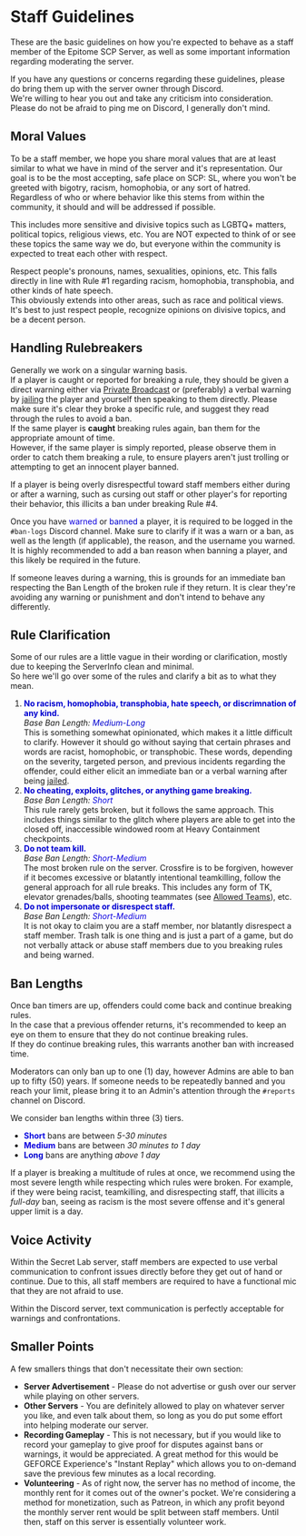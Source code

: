 # Staff Guidelines
These are the basic guidelines on how you're expected to behave as a staff member of the Epitome SCP Server, as well as some important information regarding moderating the server.

If you have any questions or concerns regarding these guidelines, please do bring them up with the server owner through Discord.<br>
We're willing to hear you out and take any criticism into consideration. Please do not be afraid to ping me on Discord, I generally don't mind.


## Moral Values
To be a staff member, we hope you share moral values that are at least similar to what we have in mind of the server and it's representation. Our goal is to be the most accepting, safe place on SCP: SL, where you won't be greeted with bigotry, racism, homophobia, or any sort of hatred.<br>
Regardless of who or where behavior like this stems from within the community, it should and will be addressed if possible.

This includes more sensitive and divisive topics such as LGBTQ+ matters, political topics, religious views, etc. You are NOT expected to think of or see these topics the same way we do, but everyone within the community is expected to treat each other with respect.

Respect people's pronouns, names, sexualities, opinions, etc. This falls directly in line with Rule #1 regarding racism, homophobia, transphobia, and other kinds of hate speech.<br>
This obviously extends into other areas, such as race and political views. It's best to just respect people, recognize opinions on divisive topics, and be a decent person.

## Handling Rulebreakers
Generally we work on a singular warning basis.<br>
If a player is caught or reported for breaking a rule, they should be given a direct warning either via [Private Broadcast](/staff-resources?id=broadcasting-messages) or (preferably) a verbal warning by [jailing](/staff-resources?id=jailing-players) the player and yourself then speaking to them directly. Please make sure it's clear they broke a specific rule, and suggest they read through the rules to avoid a ban.<br>
If the same player is **caught** breaking rules again, ban them for the appropriate amount of time.<br>
However, if the same player is simply reported, please observe them in order to catch them breaking a rule, to ensure players aren't just trolling or attempting to get an innocent player banned.

If a player is being overly disrespectful toward staff members either during or after a warning, such as cursing out staff or other player's for reporting their behavior, this illicits a ban under breaking Rule #4.

Once you have <font color={{col-orange}}>warned</font> or <font color={{col-red}}>banned</font> a player, it is required to be logged in the `#ban-logs` Discord channel. Make sure to clarify if it was a warn or a ban, as well as the length (if applicable), the reason, and the username you warned. It is highly recommended to add a ban reason when banning a player, and this likely be required in the future.

If someone leaves during a warning, this is grounds for an immediate ban respecting the Ban Length of the broken rule if they return. It is clear they're avoiding any warning or punishment and don't intend to behave any differently.

## Rule Clarification
Some of our rules are a little vague in their wording or clarification, mostly due to keeping the ServerInfo clean and minimal.<br>
So here we'll go over some of the rules and clarify a bit as to what they mean.
1. **<font color={{col-red}}>No racism, homophobia, transphobia, hate speech, or discrimnation of any kind.</font>**<br>
   *Base Ban Length: <font color={{col-red}}>Medium-Long</font>*<br>
   This is something somewhat opinionated, which makes it a little difficult to clarify. However it should go without saying that certain phrases and words are racist, homophobic, or transphobic. These words, depending on the severity, targeted person, and previous incidents regarding the offender, could either elicit an immediate ban or a verbal warning after being [jailed](#).
2. **<font color={{col-red}}>No cheating, exploits, glitches, or anything game breaking.</font>**<br>
   *Base Ban Length: <font color={{col-blue}}>Short</font>*<br>
   This rule rarely gets broken, but it follows the same approach. This includes things similar to the glitch where players are able to get into the closed off, inaccessible windowed room at Heavy Containment checkpoints.
3. **<font color={{col-red}}>Do not team kill.</font>**<br>
   *Base Ban Length: <font color={{col-orange}}>Short-Medium</font>*<br>
   The most broken rule on the server. Crossfire is to be forgiven, however if it becomes excessive or blatantly intentional teamkilling, follow the general approach for all rule breaks. This includes any form of TK, elevator grenades/balls, shooting teammates (see [Allowed Teams](#)), etc.
4. **<font color={{col-red}}>Do not impersonate or disrespect staff.</font>**<br>
   *Base Ban Length: <font color={{col-orange}}>Short-Medium</font>*<br>
   It is not okay to claim you are a staff member, nor blatantly disrespect a staff member. Trash talk is one thing and is just a part of a game, but do not verbally attack or abuse staff members due to you breaking rules and being warned.

## Ban Lengths
Once ban timers are up, offenders could come back and continue breaking rules.<br>
In the case that a previous offender returns, it's recommended to keep an eye on them to ensure that they do not continue breaking rules.<br>
If they do continue breaking rules, this warrants another ban with increased time.

Moderators can only ban up to one (1) day, however Admins are able to ban up to fifty (50) years. If someone needs to be repeatedly banned and you reach your limit, please bring it to an Admin's attention through the `#reports` channel on Discord.

We consider ban lengths within three (3) tiers.
- **<font color={{col-blue}}>Short</font>** bans are between *5-30 minutes*
- **<font color={{col-orange}}>Medium</font>** bans are between *30 minutes to 1 day*
- **<font color={{col-red}}>Long</font>** bans are anything *above 1 day*

If a player is breaking a multitude of rules at once, we recommend using the most severe length while respecting which rules were broken. For example, if they were being racist, teamkilling, and disrespecting staff, that illicits a *full-day* ban, seeing as racism is the most severe offense and it's general upper limit is a day.

## Voice Activity
Within the Secret Lab server, staff members are expected to use verbal communication to confront issues directly before they get out of hand or continue. Due to this, all staff members are required to have a functional mic that they are not afraid to use.

Within the Discord server, text communication is perfectly acceptable for warnings and confrontations.

## Smaller Points
A few smallers things that don't necessitate their own section:
- **Server Advertisement** - Please do not advertise or gush over our server while playing on other servers.
- **Other Servers** - You are definitely allowed to play on whatever server you like, and even talk about them, so long as you do put some effort into helping moderate our server.
- **Recording Gameplay** - This is not necessary, but if you would like to record your gameplay to give proof for disputes against bans or warnings, it would be appreciated. A great method for this would be GEFORCE Experience's "Instant Replay" which allows you to on-demand save the previous few minutes as a local recording.
- **Volunteering** - As of right now, the server has no method of income, the monthly rent for it comes out of the owner's pocket. We're considering a method for monetization, such as Patreon, in which any profit beyond the monthly server rent would be split between staff members. Until then, staff on this server is essentially volunteer work.
